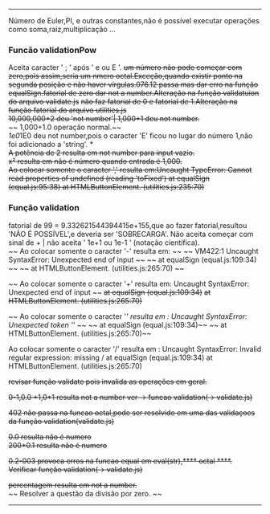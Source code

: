 ***  
Número de Euler,PI, e outras constantes,não é possível executar operações como soma,raiz,multiplicação ...
### Funcão validationPow  
Aceita caracter ' ; ' após ' e ou E '. 
~~um número não pode começar com zero,pois assim,seria um nmero octal.Exceção,quando existir ponto na segunda posição e não haver vírgulas.076.12 passa mas dar erro na função equalSign.fatorial de zero dar not a number.Alteração na função validatuion do arquivo validate.js~~
~~não faz fatorial de 0 e fatorial de 1.Alteração na função fatorial do arquivo utilities.js~~  
~~10,000,000*2 deu 'not number'| 1,000+1 deu not number.~~  
~~ 1,000+1.0  operação normal.~~    
*1e0*1E0 deu not number,pois o caracter 'E' ficou no lugar do número 1,não foi adicionado a 'string'. *    
~~A potência de 2 resulta em not number para input vazio.~~   
~~x² resulta em não é número quando entrada é 1,000.~~    
~~Ao colocar somente o caracter ',' resulta em:Uncaught TypeError: Cannot read properties of undefined (reading 'toFixed')   at equalSign (equal.js:95:38)  at HTMLButtonElement.<anonymous> (utilities.js:235:70)~~  

### Função validation 
fatorial de 99 = 9.332621544394415e+155,que ao fazer fatorial,resultou 'NÃO É POSSÍVEL',e deveria ser 'SOBRECARGA'.
Não aceita começar com sinal de + | não aceita ' 1e+1 ou 1e-1 ' (notação científica).   
~~ Ao colocar somente o caracter '-' resulta em: ~~
~~ VM422:1  Uncaught SyntaxError: Unexpected end of input ~~
   ~~ at equalSign (equal.js:109:34) ~~ 
   ~~ at HTMLButtonElement.<anonymous> (utilities.js:265:70) ~~ 

~~ Ao colocar somente o caracter '+' resulta em: Uncaught SyntaxError: Unexpected end of input ~~
    ~~at equalSign (equal.js:109:34)~~
    ~~at HTMLButtonElement.<anonymous> (utilities.js:265:70)~~  

~~ Ao colocar somente o caracter '*' resulta em : Uncaught SyntaxError: Unexpected token '*' ~~ 
    ~~ at equalSign (equal.js:109:34)~~ 
    ~~ at HTMLButtonElement.<anonymous> (utilities.js:265:70)~~   

Ao colocar somente o caracter  '/' resulta em : Uncaught SyntaxError: Invalid regular expression: missing /
    at equalSign (equal.js:109:34)
    at HTMLButtonElement.<anonymous> (utilities.js:265:70)

~~revisar função validate pois invalida as operações em geral.~~   

~~0-1,0.0 +1,0*1 resulta not a number ver -> funcao validation(-> validate.js)~~   

~~402 não passa na funcao octal,pode ser resolvido em uma das validaçoes da função validation(validate.js)~~

~~0.0 resulta não é numero~~    
~~200*0.1 resulta não é numero~~    

~~0.2-003 provoca erros na funcao equal em eval(str),**** octal ****. Verificar função validation(-> validate.js)~~  

~~percentagem resulta em not a number.~~  
~~ Resolver a questão da divisão por zero. ~~  
***  

